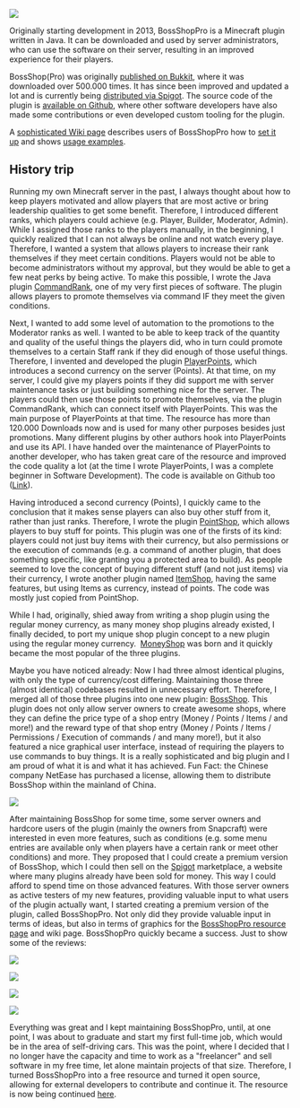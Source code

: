 [![](/src/assets/articles/bossshoppro/bsp_overview.png)](https://logende.org/wp-content/uploads/2021/01/bossshoppro_spigot.png)

Originally starting development in 2013, BossShopPro is a Minecraft plugin written in Java.
It can be downloaded and used by server administrators, who can use the software on their server, resulting in an improved experience for their players.

BossShop(Pro) was originally [published on Bukkit](https://dev.bukkit.org/projects/bossshop), where it was downloaded over 500.000 times.
It has since been improved and updated a lot and is currently being [distributed via Spigot](https://www.spigotmc.org/resources/222).
The source code of the plugin is [available on Github](https://github.com/Blackixx/BossShopPro), where other software developers have also made some contributions or even developed custom tooling for the plugin.

A [sophisticated Wiki page](https://www.spigotmc.org/wiki/bossshoppro/) describes users of BossShopPro how to [set it up](https://www.spigotmc.org/wiki/bossshoppro-configuration/) and shows [usage examples](https://www.spigotmc.org/wiki/bossshoppro-examples/).

## History trip

Running my own Minecraft server in the past, I always thought about how to keep players motivated and allow players that are most active or bring leadership qualities to get some benefit.
Therefore, I introduced different ranks, which players could achieve (e.g. Player, Builder, Moderator, Admin).
While I assigned those ranks to the players manually, in the beginning, I quickly realized that I can not always be online and not watch every playe.
Therefore, I wanted a system that allows players to increase their rank themselves if they meet certain conditions.
Players would not be able to become administrators without my approval, but they would be able to get a few neat perks by being active.
To make this possible, I wrote the Java plugin [CommandRank](https://dev.bukkit.org/projects/commandrank-permissionsbukkit), one of my very first pieces of software.
The plugin allows players to promote themselves via command IF they meet the given conditions.

Next, I wanted to add some level of automation to the promotions to the Moderator ranks as well.
I wanted to be able to keep track of the quantity and quality of the useful things the players did, who in turn could promote themselves to a certain Staff rank if they did enough of those useful things.
Therefore, I invented and developed the plugin [PlayerPoints](https://dev.bukkit.org/projects/playerpoints), which introduces a second currency on the server (Points).
At that time, on my server, I could give my players points if they did support me with server maintenance tasks or just building something nice for the server.
The players could then use those points to promote themselves, via the plugin CommandRank, which can connect itself with PlayerPoints.
This was the main purpose of PlayerPoints at that time.
The resource has more than 120.000 Downloads now and is used for many other purposes besides just promotions.
Many different plugins by other authors hook into PlayerPoints and use its API.
I have handed over the maintenance of PlayerPoints to another developer, who has taken great care of the resource and improved the code quality a lot (at the time I wrote PlayerPoints, I was a complete beginner in Software Development).
The code is available on Github too ([Link](https://github.com/Mitsugaru/PlayerPoints)).

Having introduced a second currency (Points), I quickly came to the conclusion that it makes sense players can also buy other stuff from it, rather than just ranks.
Therefore, I wrote the plugin [PointShop](https://dev.bukkit.org/projects/pointshop), which allows players to buy stuff for points.
This plugin was one of the firsts of its kind: players could not just buy items with their currency, but also permissions or the execution of commands (e.g. a command of another plugin, that does something specific, like granting you a protected area to build).
As people seemed to love the concept of buying different stuff (and not just items) via their currency, I wrote another plugin named [ItemShop](https://dev.bukkit.org/projects/itemshop), having the same features, but using Items as currency, instead of points.
The code was mostly just copied from PointShop.

While I had, originally, shied away from writing a shop plugin using the regular money currency, as many money shop plugins already existed, I finally decided, to port my unique shop plugin concept to a new plugin using the regular money currency. 
[MoneyShop](https://dev.bukkit.org/projects/moneyshop) was born and it quickly became the most popular of the three plugins.

Maybe you have noticed already: Now I had three almost identical plugins, with only the type of currency/cost differing.
Maintaining those three (almost identical) codebases resulted in unnecessary effort.
Therefore, I merged all of those three plugins into one new plugin: [BossShop](https://dev.bukkit.org/projects/bossshop).
This plugin does not only allow server owners to create awesome shops, where they can define the price type of a shop entry (Money / Points / Items / and more!) and the reward type of that shop entry (Money / Points / Items / Permissions / Execution of commands / and many more!), but it also featured a nice graphical user interface, instead of requiring the players to use commands to buy things.
It is a really sophisticated and big plugin and I am proud of what it is and what it has achieved.
Fun Fact: the Chinese company NetEase has purchased a license, allowing them to distribute BossShop within the mainland of China.

[![](/src/assets/articles/bossshoppro/bsp_result.png)](https://logende.org/wp-content/uploads/2021/01/screenshot2.png)

After maintaining BossShop for some time, some server owners and hardcore users of the plugin (mainly the owners from Snapcraft) were interested in even more features, such as conditions (e.g. some menu entries are available only when players have a certain rank or meet other conditions) and more.
They proposed that I could create a premium version of BossShop, which I could then sell on the [Spigot](https://www.spigotmc.org/) marketplace, a website where many plugins already have been sold for money.
This way I could afford to spend time on those advanced features.
With those server owners as active testers of my new features, providing valuable input to what users of the plugin actually want, I started creating a premium version of the plugin, called BossShopPro.
Not only did they provide valuable input in terms of ideas, but also in terms of graphics for the [BossShopPro resource page](https://www.spigotmc.org/resources/bossshoppro-the-most-powerful-chest-gui-shop-menu-plugin.222/) and wiki page.
BossShopPro quickly became a success. Just to show some of the reviews:

[![](/src/assets/articles/bossshoppro/bsp_reviews_1.png)](https://logende.org/wp-content/uploads/2021/01/bossshoppro-reviews-10.png)

[![](/src/assets/articles/bossshoppro/bsp_reviews_2.png)](https://logende.org/wp-content/uploads/2021/01/bossshoppro-reviews-2.png)

[![](/src/assets/articles/bossshoppro/bsp_reviews_3.png)](https://logende.org/wp-content/uploads/2021/01/bossshoppro-reviews-6.png)

[![](/src/assets/articles/bossshoppro/bsp_reviews_4.png)](https://logende.org/wp-content/uploads/2021/01/bsp-ratings-3.png)

Everything was great and I kept maintaining BossShopPro, until, at one point, I was about to graduate and start my first full-time job, which would be in the area of self-driving cars.
This was the point, where I decided that I no longer have the capacity and time to work as a "freelancer" and sell software in my free time, let alone maintain projects of that size. 
Therefore, I turned BossShopPro into a free resource and turned it open source, allowing for external developers to contribute and continue it.
The resource is now being continued [here](https://www.spigotmc.org/resources/104824/).
